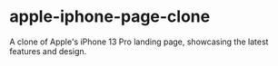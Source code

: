 # apple-iphone-page-clone
 A clone of Apple's iPhone 13 Pro landing page, showcasing the latest features and design.
